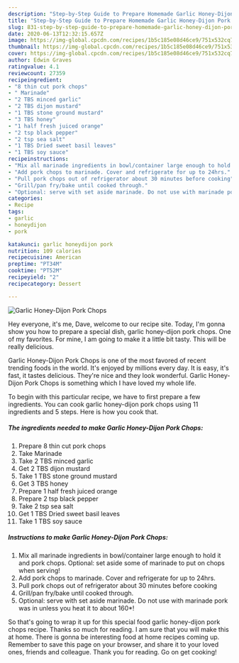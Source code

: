 ```yaml
---
description: "Step-by-Step Guide to Prepare Homemade Garlic Honey-Dijon Pork Chops"
title: "Step-by-Step Guide to Prepare Homemade Garlic Honey-Dijon Pork Chops"
slug: 831-step-by-step-guide-to-prepare-homemade-garlic-honey-dijon-pork-chops
date: 2020-06-13T12:32:15.657Z
image: https://img-global.cpcdn.com/recipes/1b5c185e08d46ce9/751x532cq70/garlic-honey-dijon-pork-chops-recipe-main-photo.jpg
thumbnail: https://img-global.cpcdn.com/recipes/1b5c185e08d46ce9/751x532cq70/garlic-honey-dijon-pork-chops-recipe-main-photo.jpg
cover: https://img-global.cpcdn.com/recipes/1b5c185e08d46ce9/751x532cq70/garlic-honey-dijon-pork-chops-recipe-main-photo.jpg
author: Edwin Graves
ratingvalue: 4.1
reviewcount: 27359
recipeingredient:
- "8 thin cut pork chops"
- " Marinade"
- "2 TBS minced garlic"
- "2 TBS dijon mustard"
- "1 TBS stone ground mustard"
- "3 TBS honey"
- "1 half fresh juiced orange"
- "2 tsp black pepper"
- "2 tsp sea salt"
- "1 TBS Dried sweet basil leaves"
- "1 TBS soy sauce"
recipeinstructions:
- "Mix all marinade ingredients in bowl/container large enough to hold it and pork chops. Optional: set aside some of marinade to put on chops when serving!"
- "Add pork chops to marinade. Cover and refrigerate for up to 24hrs."
- "Pull pork chops out of refrigerator about 30 minutes before cooking"
- "Grill/pan fry/bake until cooked through."
- "Optional: serve with set aside marinade. Do not use with marinade pork was in unless you heat it to about 160*!"
categories:
- Recipe
tags:
- garlic
- honeydijon
- pork

katakunci: garlic honeydijon pork 
nutrition: 109 calories
recipecuisine: American
preptime: "PT34M"
cooktime: "PT52M"
recipeyield: "2"
recipecategory: Dessert

---
```



![Garlic Honey-Dijon Pork Chops](https://img-global.cpcdn.com/recipes/1b5c185e08d46ce9/751x532cq70/garlic-honey-dijon-pork-chops-recipe-main-photo.jpg)

Hey everyone, it's me, Dave, welcome to our recipe site. Today, I'm gonna show you how to prepare a special dish, garlic honey-dijon pork chops. One of my favorites. For mine, I am going to make it a little bit tasty. This will be really delicious.

Garlic Honey-Dijon Pork Chops is one of the most favored of recent trending foods in the world. It's enjoyed by millions every day. It is easy, it's fast, it tastes delicious. They're nice and they look wonderful. Garlic Honey-Dijon Pork Chops is something which I have loved my whole life.




To begin with this particular recipe, we have to first prepare a few ingredients. You can cook garlic honey-dijon pork chops using 11 ingredients and 5 steps. Here is how you cook that.

<!--inarticleads1-->

##### The ingredients needed to make Garlic Honey-Dijon Pork Chops:

1. Prepare 8 thin cut pork chops
1. Take  Marinade
1. Take 2 TBS minced garlic
1. Get 2 TBS dijon mustard
1. Take 1 TBS stone ground mustard
1. Get 3 TBS honey
1. Prepare 1 half fresh juiced orange
1. Prepare 2 tsp black pepper
1. Take 2 tsp sea salt
1. Get 1 TBS Dried sweet basil leaves
1. Take 1 TBS soy sauce




<!--inarticleads2-->

##### Instructions to make Garlic Honey-Dijon Pork Chops:

1. Mix all marinade ingredients in bowl/container large enough to hold it and pork chops. Optional: set aside some of marinade to put on chops when serving!
1. Add pork chops to marinade. Cover and refrigerate for up to 24hrs.
1. Pull pork chops out of refrigerator about 30 minutes before cooking
1. Grill/pan fry/bake until cooked through.
1. Optional: serve with set aside marinade. Do not use with marinade pork was in unless you heat it to about 160*!




So that's going to wrap it up for this special food garlic honey-dijon pork chops recipe. Thanks so much for reading. I am sure that you will make this at home. There is gonna be interesting food at home recipes coming up. Remember to save this page on your browser, and share it to your loved ones, friends and colleague. Thank you for reading. Go on get cooking!
